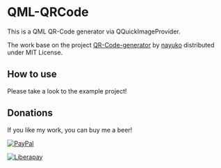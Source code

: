 # QML-QRCode
This is a QML QR-Code generator via QQuickImageProvider.

The work base on the project [QR-Code-generator](https://github.com/nayuki/QR-Code-generator) by [nayuko](https://github.com/nayuki) distributed under MIT License.


## How to use
Please take a look to the example project!


## Donations

If you like my work, you can buy me a beer! 

[![PayPal](https://www.paypalobjects.com/en_US/i/btn/btn_donate_LG.gif) ](https://www.paypal.com/paypalme/nubecula/1)

[![Liberapay](https://liberapay.com/assets/widgets/donate.svg)](https://liberapay.com/black-sheep-dev/donate)
